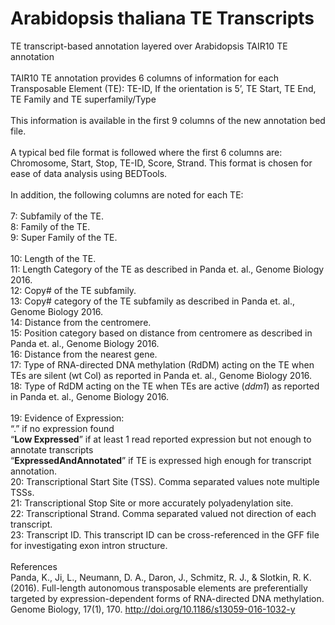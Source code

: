 # Arabidopsis thaliana TE Transcripts
TE transcript-based annotation layered over Arabidopsis TAIR10 TE annotation\
\
TAIR10 TE annotation provides 6 columns of information for each Transposable Element (TE): TE-ID, If the orientation is 5’, TE Start, TE End, TE Family and TE superfamily/Type\
\
This information is available in the first 9 columns of the new annotation bed file.\
\
A typical bed file format is followed where the first 6 columns are: Chromosome, Start, Stop, TE-ID, Score, Strand. This format is chosen for ease of data analysis using BEDTools.\
\
In addition, the following columns are noted for each TE:\
\
7: Subfamily of the TE.\
8: Family of the TE.\
9: Super Family of the TE.\
\
10: Length of the TE.\
11: Length Category of the TE as described in Panda et. al., Genome Biology 2016.\
12: Copy# of the TE subfamily.\
13: Copy# category of the TE subfamily as described in Panda et. al., Genome Biology 2016.\
14: Distance from the centromere.\
15: Position category based on distance from centromere as described in Panda et. al., Genome Biology 2016.\
16: Distance from the nearest gene.\
17: Type of RNA-directed DNA methylation (RdDM) acting on the TE when TEs are silent (wt Col) as reported in Panda et. al., Genome Biology 2016.\
18: Type of RdDM acting on the TE when TEs are active (*ddm1*) as reported in Panda et. al., Genome Biology 2016.\
\
19: Evidence of Expression:\
	“.” if no expression found\
	“**Low Expressed**” if at least 1 read reported expression but not enough to annotate transcripts\
	“**ExpressedAndAnnotated**” if TE is expressed high enough for transcript annotation.\
20: Transcriptional Start Site (TSS). Comma separated values note multiple TSSs.\
21: Transcriptional Stop Site or more accurately polyadenylation site.\
22: Transcriptional Strand. Comma separated valued not direction of each transcript.\
23: Transcript ID. This transcript ID can be cross-referenced in the GFF file for investigating exon intron structure.\
\
References\
Panda, K., Ji, L., Neumann, D. A., Daron, J., Schmitz, R. J., & Slotkin, R. K. (2016). Full-length autonomous transposable elements are preferentially targeted by expression-dependent forms of RNA-directed DNA methylation. Genome Biology, 17(1), 170. http://doi.org/10.1186/s13059-016-1032-y
